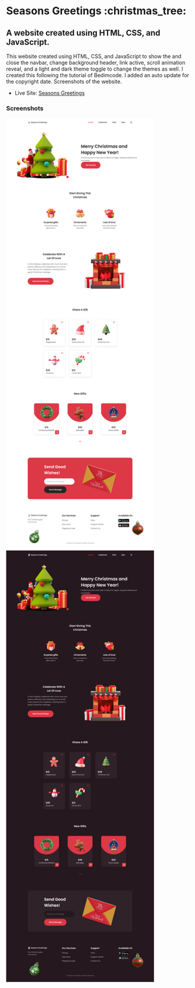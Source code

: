 <h1>Seasons Greetings :christmas_tree:</h1>

<h2>A website created using HTML, CSS, and JavaScript.</h2>

<p>This website created using HTML, CSS, and JavaScript to show the and close the navbar, change background header, link active, scroll animation reveal, and a light and dark theme toggle to change the themes as well. I created this following the tutorial of Bedimcode. I added an auto update for the copyright date. Screenshots of the website.</p>

- Live Site: [Seasons Greetings](https://seasons-greetings-website.netlify.app/)

### Screenshots

<img src="/screenshots/light.png" width="400">
<img src="/screenshots/dark.png" width="400">